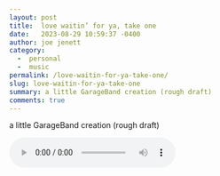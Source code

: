 ```yaml
---
layout: post
title:  love waitin’ for ya, take one
date:   2023-08-29 10:59:37 -0400
author: joe jenett
category:
  -  personal
  -  music
permalink: /love-waitin-for-ya-take-one/
slug: love-waitin-for-ya-take-one
summary: a little GarageBand creation (rough draft)
comments: true
---
```

<p>a little GarageBand creation (rough draft)</p><p><audio controls="controls"><source src="/media/lovewaitinforya.take1.mp3" type="audio/mp3" /></audio> </p>

<a href="https://brid.gy/publish/mastodon"></a>